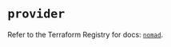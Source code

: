 # `provider`

Refer to the Terraform Registry for docs: [`nomad`](https://registry.terraform.io/providers/hashicorp/nomad/2.3.1/docs).
